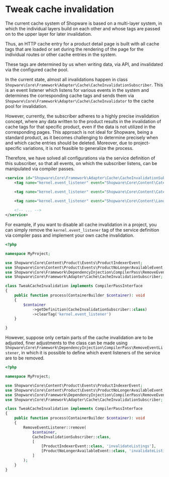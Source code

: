 # Tweak cache invalidation

The current cache system of Shopware is based on a multi-layer system, in which the individual layers build on each other and whose tags are passed on to the upper layer for later invalidation.

Thus, an HTTP cache entry for a product detail page is built with all cache tags that are loaded or set during the rendering of the page for the individual routes or other cache entries in the system.

These tags are determined by us when writing data, via API, and invalidated via the configured cache pool.

In the current state, almost all invalidations happen in class `Shopware\Core\Framework\Adapter\Cache\CacheInvalidationSubscriber`. This is an event listener which listens for various events in the system and determines the corresponding cache tags and sends them via `Shopware\Core\Framework\Adapter\Cache\CacheInvalidator` to the cache pool for invalidation.

However, currently, the subscriber adheres to a highly precise invalidation concept, where any data written to the product results in the invalidation of cache tags for that specific product, even if the data is not utilized in the corresponding pages. This approach is not ideal for Shopware, being a standard product, as it becomes challenging to determine precisely when and which cache entries should be deleted. Moreover, due to project-specific variations, it is not feasible to generalize the process. 

Therefore, we have solved all configurations via the service definition of this subscriber, so that all events, on which the subscriber listens, can be manipulated via compiler passes.

```xml
<service id="Shopware\Core\Framework\Adapter\Cache\CacheInvalidationSubscriber">
    <tag name="kernel.event_listener" event="Shopware\Core\Content\Category\Event\CategoryIndexerEvent" method="invalidateCategoryRouteByCategoryIds" priority="2000" />

    <tag name="kernel.event_listener" event="Shopware\Core\Content\Category\Event\CategoryIndexerEvent" method="invalidateListingRouteByCategoryIds" priority="2001" />

    <tag name="kernel.event_listener" event="Shopware\Core\Content\LandingPage\Event\LandingPageIndexerEvent" method="invalidateIndexedLandingPages" priority="2000" />
    
    <!-- ... -->
</service>
```

For example, if you want to disable all cache invalidation in a project, you can simply remove the `kernel.event_listener` tag of the service definition via compiler pass and implement your own cache invalidation.

```php
<?php

namespace MyProject;

use Shopware\Core\Content\Product\Events\ProductIndexerEvent;
use Shopware\Core\Content\Product\Events\ProductNoLongerAvailableEvent;
use Shopware\Core\Framework\DependencyInjection\CompilerPass\RemoveEventListener;
use Shopware\Core\Framework\Adapter\Cache\CacheInvalidationSubscriber;

class TweakCacheInvalidation implements CompilerPassInterface
{
    public function process(ContainerBuilder $container): void
    {
        $container
            ->getDefinition(CacheInvalidationSubscriber::class)
            ->clearTag('kernel.event_listener')
    }

}
```

However, suppose only certain parts of the cache invalidation are to be adjusted, finer adjustments to the class can be made using `Shopware\Core\Framework\DependencyInjection\CompilerPass\RemoveEventListener`, in which it is possible to define which event listeners of the service are to be removed.

```php
<?php

namespace MyProject;

use Shopware\Core\Content\Product\Events\ProductIndexerEvent;
use Shopware\Core\Content\Product\Events\ProductNoLongerAvailableEvent;
use Shopware\Core\Framework\DependencyInjection\CompilerPass\RemoveEventListener;
use Shopware\Core\Framework\Adapter\Cache\CacheInvalidationSubscriber;

class TweakCacheInvalidation implements CompilerPassInterface
{
    public function process(ContainerBuilder $container): void
    {
        RemoveEventListener::remove(
            $container,
            CacheInvalidationSubscriber::class,
            [
                [ProductIndexerEvent::class, 'invalidateListings'],
                [ProductNoLongerAvailableEvent::class, 'invalidateListings'],
            ]
        );
    }
} 
```
